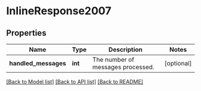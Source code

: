 # InlineResponse2007

## Properties
Name | Type | Description | Notes
------------ | ------------- | ------------- | -------------
**handled_messages** | **int** | The number of messages processed. | [optional] 

[[Back to Model list]](../../README.md#documentation-for-models) [[Back to API list]](../../README.md#documentation-for-api-endpoints) [[Back to README]](../../README.md)

